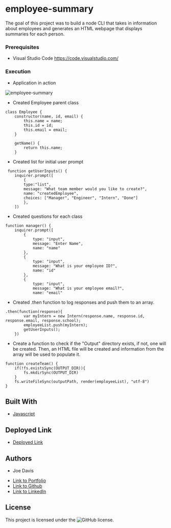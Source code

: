 # employee-summary
The goal of this project was to build a node CLI that takes in information about employees and generates an HTML webpage that displays summaries for each person.

### Prerequisites

* Visual Studio Code https://code.visualstudio.com/

### Execution

* Application in action

![employee-summary](https://user-images.githubusercontent.com/66157077/87494692-8a426f80-c604-11ea-9ac6-c28cf186474f.gif)

* Created Employee parent class 
```
class Employee {
    constructor(name, id, email) {
        this.name = name;
        this.id = id;
        this.email = email;
    }

    getName() {
        return this.name;
    }
```
* Created list for initial user prompt
```
 function getUserInputs() {
    inquirer.prompt([
        {
        type:"list",
        message: "What team member would you like to create?",
        name: "createdEmployee",
        choices: ["Manager", "Engineer", "Intern", "Done"]
        },
    ])
```            
* Created questions for each class
```
function manager() {
    inquirer.prompt([
        {
            type: "input",
            message: "Enter Name",
            name: "name"
        },
        {
            type: "input",
            message: "What is your employee ID?",
            name: "id"
        },
        {
            type: "input",
            message: "What is your employee email?",
            name: "email"

```
* Created .then function to log responses and push them to an array.
```
.then(function(response){
        var myIntern = new Intern(response.name, response.id, response.email, response.school);
        employeeList.push(myIntern);
        getUserInputs();
    }) 
```
* Create a function to check if the "Output" directory exists, if not, one will be created. Then, an HTML file will be created and information from the array will be used to populate it.
```
function createTeam() {
    if(!fs.existsSync(OUTPUT_DIR)){
        fs.mkdirSync(OUTPUT_DIR)
    }
    fs.writeFileSync(outputPath, render(employeeList), "utf-8")
}
```

## Built With

* [Javascript](https://developer.mozilla.org/en-US/docs/Web/JavaScript)

## Deployed Link

* [Deployed Link](https://jdavis3333.github.io/employee-summary/) 


## Authors

* Joe Davis

- [Link to Portfolio](https://jdavis3333.github.io/updated-portfolio/)
- [Link to Github](https://github.com/)
- [Link to LinkedIn](https://www.linkedin.com/)


## License

This project is licensed under the ![GitHub license](https://img.shields.io/badge/license-MIT-blue.svg).

